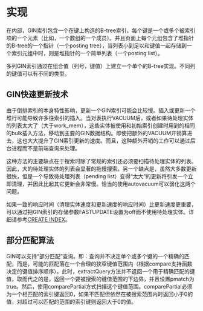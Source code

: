 # 实现<a name="ZH-CN_TOPIC_0289899904"></a>

在内部，GIN索引包含一个在键上构造的B-tree索引，每个键是一个或多个被索引项的一个元素（比如，一个数组的一个成员）。并且页面上每个元组包含了堆指针的B-tree的一个指针（一个posting tree），当列表小到足以和键值一起存储到一个索引元组中时，则是堆指针的一个简单列表（一个posting list）。

多列GIN索引通过在组合值（列号，键值）上建立一个单个的B-tree实现。不同列的键值可以有不同的类型。

## GIN快速更新技术<a name="zh-cn_topic_0283137368_zh-cn_topic_0237122201_zh-cn_topic_0059778495_s0257d3dc71434d4c8e7d1395a49035d8"></a>

由于倒排索引的本身特性影响，更新一个GIN索引可能会比较慢。插入或更新一个堆行可能导致许多往索引的插入。当对表执行VACUUM后，或者如果待处理实体的列表太大了（大于work\_mem），这些实体被使用和初始索引创建时用到的相同的bulk插入方法，移动到主要的GIN数据结构。即使把额外的VACUUM开销算进去，这也大大提升了GIN索引更新的速度。而且，这种额外开销的工作可以通过后台进程而不是前端查询来处理。

这种方法的主要缺点在于搜索时除了常规的索引还必须要扫描待处理实体的列表。因此，大的待处理实体的列表会显著的拖慢搜索。另一个缺点是，虽然大多数更新很快，但是一个导致待处理列表（pending list）变得“太大”的更新将引发一个立即清理，并因此比起其它更新会非常慢。恰当的使用autovacuum可以弱化这两个问题。

如果一致的响应时间（清理实体速度和更新速度的响应时间）比更新速度更重要，可以通过把GIN索引的存储参数FASTUPDATE设置为off而不使用待处理实体。详细请参考[CREATE INDEX](CREATE-INDEX.md)。

## 部分匹配算法<a name="zh-cn_topic_0283137368_zh-cn_topic_0237122201_zh-cn_topic_0059778495_s9dc41ea95b9144c38d709b0b9a43fe9e"></a>

GIN可以支持“部分匹配”查询。即：查询并不决定单个或多个键的一个精确的匹配，而是，可能的匹配落在一个合理的狭窄键值范围内（根据compare支持函数决定的键值排序顺序）。此时，extractQuery方法并不返回一个用于精确匹配的键值，取而代之的是，返回一个要被搜索的键值范围的下边界，并且设置pmatch为true。然后，使用comparePartial方式扫描这个键值范围。comparePartial必须为一个相匹配的索引键返回0，如果不匹配但依然在被搜索范围内时返回小于0的值，对超过可以匹配的范围的索引键则返回大于0的值。

